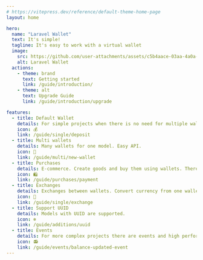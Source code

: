 ```yaml
---
# https://vitepress.dev/reference/default-theme-home-page
layout: home

hero:
  name: "Laravel Wallet"
  text: It's simple!
  tagline: It's easy to work with a virtual wallet
  image:
    src: https://github.com/user-attachments/assets/c5b4aace-03aa-4a0a-a7d4-5bff559cd3d3
    alt: Laravel Wallet
  actions:
    - theme: brand
      text: Getting started
      link: /guide/introduction/
    - theme: alt
      text: Upgrade Guide
      link: /guide/introduction/upgrade

features:
  - title: Default Wallet
    details: For simple projects when there is no need for multiple wallets.
    icon: 💰
    link: /guide/single/deposit
  - title: Multi wallets
    details: Many wallets for one model. Easy API.
    icon: 🎒
    link: /guide/multi/new-wallet
  - title: Purchases
    details: E-commerce. Create goods and buy them using wallets. There are also shopping carts, availability, taxes and fees.
    icon: 🛍️
    link: /guide/purchases/payment
  - title: Exchanges
    details: Exchanges between wallets. Convert currency from one wallet to another.
    icon: 💱
    link: /guide/single/exchange
  - title: Support UUID
    details: Models with UUID are supported.
    icon: ❄️
    link: /guide/additions/uuid
  - title: Events
    details: For more complex projects there are events and high performance API.
    icon: 📻
    link: /guide/events/balance-updated-event
---
```



